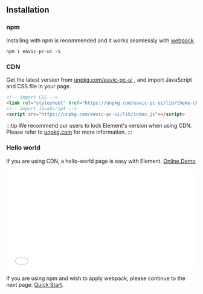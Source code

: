 ## Installation

### npm

Installing with npm is recommended and it works seamlessly with [webpack](https://webpack.js.org/).

```shell
npm i eavic-pc-ui -S
```

### CDN

Get the latest version from [unpkg.com/eavic-pc-ui](https://unpkg.com/eavic-pc-ui/) , and import JavaScript and CSS file in your page.

```html
<!-- import CSS -->
<link rel="stylesheet" href="https://unpkg.com/eavic-pc-ui/lib/theme-chalk/index.css">
<!-- import JavaScript -->
<script src="https://unpkg.com/eavic-pc-ui/lib/index.js"></script>
```

:::tip
We recommend our users to lock Element's version when using CDN. Please refer to [unpkg.com](https://unpkg.com) for more information.
:::

### Hello world

If you are using CDN, a hello-world page is easy with Element. [Online Demo](https://codepen.io/ziyoung/pen/rRKYpd)

<iframe height="265" style="width: 100%;" scrolling="no" title="Element demo" src="//codepen.io/ziyoung/embed/rRKYpd/?height=265&theme-id=light&default-tab=html" frameborder="no" allowtransparency="true" allowfullscreen="true">
  See the Pen <a href='https://codepen.io/ziyoung/pen/rRKYpd/'>Element demo</a> by hetech
  (<a href='https://codepen.io/ziyoung'>@ziyoung</a>) on <a href='https://codepen.io'>CodePen</a>.
</iframe>

If you are using npm and wish to apply webpack, please continue to the next page: [Quick Start](/#/en-US/component/quickstart).
